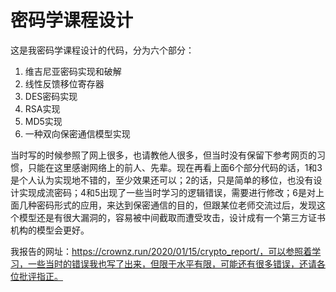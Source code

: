 # 密码学课程设计

这是我密码学课程设计的代码，分为六个部分：

 1. 维吉尼亚密码实现和破解
 2. 线性反馈移位寄存器
 3. DES密码实现
 4. RSA实现
 5. MD5实现
 6. 一种双向保密通信模型实现
 
当时写的时候参照了网上很多，也请教他人很多，但当时没有保留下参考网页的习惯，只能在这里感谢网络上的前人、先辈。现在再看上面6个部分代码的话，1和3是个人认为实现地不错的，至少效果还可以；2的话，只是简单的移位，也没有设计实现成流密码；4和5出现了一些当时学习的逻辑错误，需要进行修改；6是对上面几种密码形式的应用，来达到保密通信的目的，但跟某位老师交流过后，发现这个模型还是有很大漏洞的，容易被中间截取而遭受攻击，设计成有一个第三方证书机构的模型会更好。

我报告的网址：https://crownz.run/2020/01/15/crypto_report/，可以参照着学习，一些当时的错误我也写了出来，但限于水平有限，可能还有很多错误，还请各位批评指正。

